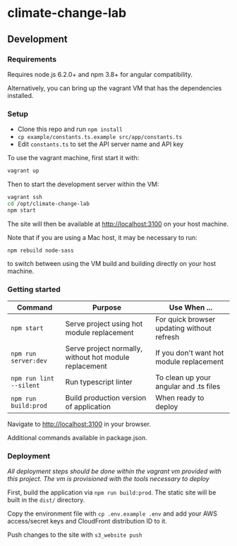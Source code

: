 # climate-change-lab

## Development

### Requirements

Requires node.js 6.2.0+ and npm 3.8+ for angular compatibility.

Alternatively, you can bring up the vagrant VM that has the dependencies installed.

### Setup

  - Clone this repo and run `npm install`
  - `cp example/constants.ts.example src/app/constants.ts`
  - Edit `constants.ts` to set the API server name and API key

To use the vagrant machine, first start it with:
```bash
vagrant up
```

Then to start the development server within the VM:

```bash
vagrant ssh
cd /opt/climate-change-lab
npm start
```

The site will then be available at [http://localhost:3100](http://localhost:3100) on your host machine.

Note that if you are using a Mac host, it may be necessary to run:

```
npm rebuild node-sass
```

to switch between using the VM build and building directly on your host machine.

### Getting started

| Command | Purpose | Use When ... |
|------|---------|--------------|
| `npm start` | Serve project using hot module replacement | For quick browser updating without refresh |
| `npm run server:dev` | Serve project normally, without hot module replacement | If you don't want hot module replacement |
| `npm run lint --silent` | Run typescript linter | To clean up your angular and .ts files |
| `npm run build:prod` | Build production version of application | When ready to deploy |

Navigate to [http://localhost:3100](http://localhost:3100) in your browser.

Additional commands available in package.json.

### Deployment

_All deployment steps should be done within the vagrant vm provided with this project. The vm is provisioned with the tools necessary to deploy_

First, build the application via `npm run build:prod`. The static site will be built in the `dist/` directory.

Copy the environment file with `cp .env.example .env` and add your AWS access/secret keys and CloudFront distribution ID to it.

Push changes to the site with `s3_website push`
